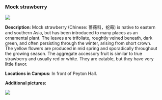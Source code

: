###  Mock strawberry

![](http://www.astro.princeton.edu/~ruixu/fig/mockstrawberry.jpg)

**Description:** Mock strawberry (Chinese: 蔷薇科，蛇莓) is native to eastern and southern Asia, but has been introduced to many places as an ornamental plant. The leaves are trifoliate, roughtly veined beneath, dark green, and often persisting through the winter, arising from short crown. The yellow flowers are produced in mid spring and sporadically throughout the growing season. The aggregate accessory fruit is similar to true strawberry and usually red or white. They are eatable, but they have very little flavor.

**Locations in Campus:** In front of Peyton Hall.

**Additional pictures:**

![](http://www.astro.princeton.edu/~ruixu/fig/Mockstrawberry1.jpg)
